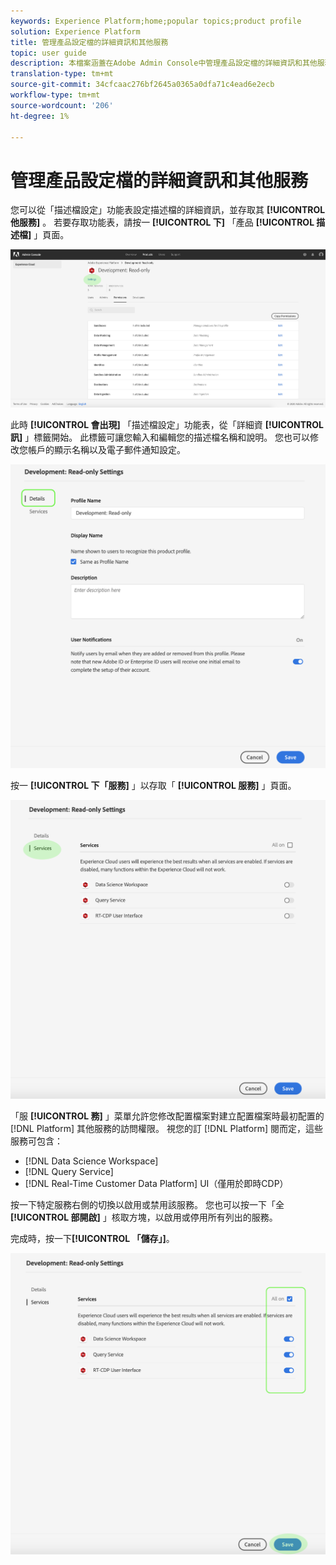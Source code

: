 ```yaml
---
keywords: Experience Platform;home;popular topics;product profile
solution: Experience Platform
title: 管理產品設定檔的詳細資訊和其他服務
topic: user guide
description: 本檔案涵蓋在Adobe Admin Console中管理產品設定檔的詳細資訊和其他服務所需的必要步驟。 您可以從「描述檔設定」功能表設定描述檔的詳細資訊並存取其他服務。
translation-type: tm+mt
source-git-commit: 34cfcaac276bf2645a0365a0dfa71c4ead6e2ecb
workflow-type: tm+mt
source-wordcount: '206'
ht-degree: 1%

---
```



# 管理產品設定檔的詳細資訊和其他服務

您可以從「描述檔設定」功能表設定描述檔的詳細資訊，並存取其 **[!UICONTROL 他服務]** 。 若要存取功能表，請按一 **[!UICONTROL 下]** 「產品 **[!UICONTROL 描述檔]** 」頁面。

![profile-settings](../images/profile-settings.png)

此時 **[!UICONTROL 會出現]** 「描述檔設定」功能表，從「詳細資 **[!UICONTROL 訊]** 」標籤開始。 此標籤可讓您輸入和編輯您的描述檔名稱和說明。 您也可以修改您帳戶的顯示名稱以及電子郵件通知設定。

![edit-details-settings](../images/edit-details-settings.png)

按一 **[!UICONTROL 下「服務]** 」以存取「 **[!UICONTROL 服務]** 」頁面。

![services-page](../images/services-page.png)

「服 **[!UICONTROL 務]** 」菜單允許您修改配置檔案對建立配置檔案時最初配置的 [!DNL Platform] 其他服務的訪問權限。 視您的訂 [!DNL Platform] 閱而定，這些服務可包含：

- [!DNL Data Science Workspace]
- [!DNL Query Service]
- [!DNL Real-Time Customer Data Platform] UI（僅用於即時CDP）

按一下特定服務右側的切換以啟用或禁用該服務。 您也可以按一下「全 **[!UICONTROL 部開啟]** 」核取方塊，以啟用或停用所有列出的服務。

完成時，按一下&#x200B;**[!UICONTROL 「儲存」]**。

![edit-additional-services](../images/edit-additional-services.png)